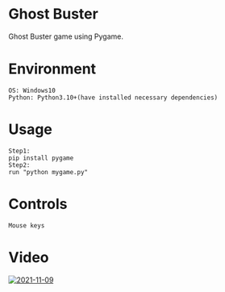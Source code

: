 # Ghost Buster


Ghost Buster game using Pygame.


# Environment
```
OS: Windows10
Python: Python3.10+(have installed necessary dependencies)
```

# Usage
```
Step1:
pip install pygame
Step2:
run "python mygame.py"
```

# Controls
```
Mouse keys
```

# Video

[![2021-11-09](https://user-images.githubusercontent.com/78967360/140916611-dfcd587d-69d2-4e63-b0ca-e9b2c2e97b08.png)](https://github.com/ItsRoy69/PYGAME-PROJECTS/blob/main/Angry-Birds/Video/ANGRY%20BIRDS.mp4)
